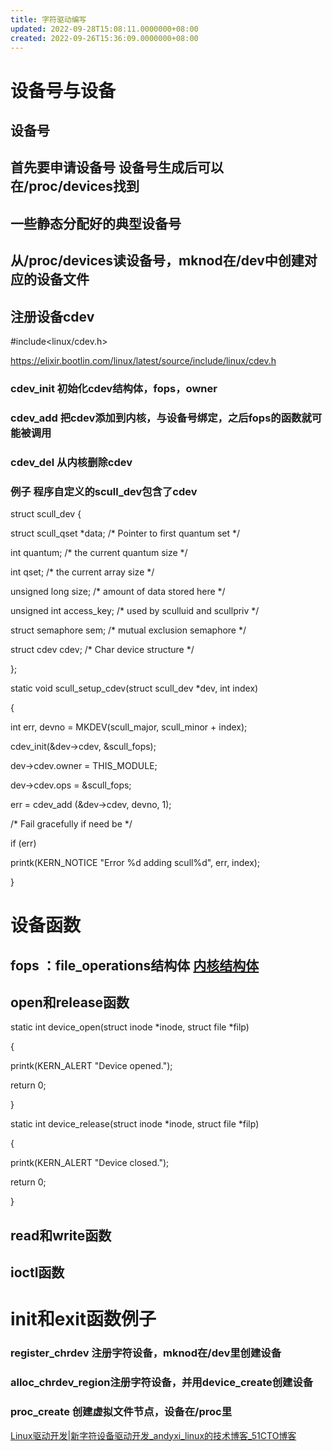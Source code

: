 ```yaml
---
title: 字符驱动编写
updated: 2022-09-28T15:08:11.0000000+08:00
created: 2022-09-26T15:36:09.0000000+08:00
---
```


# 设备号与设备
## 设备号
## 首先要申请设备号 设备号生成后可以在/proc/devices找到
## 一些静态分配好的典型设备号
## 从/proc/devices读设备号，mknod在/dev中创建对应的设备文件
## 注册设备cdev
\#include\<linux/cdev.h\>

<https://elixir.bootlin.com/linux/latest/source/include/linux/cdev.h>
### cdev_init 初始化cdev结构体，fops，owner
### cdev_add 把cdev添加到内核，与设备号绑定，之后fops的函数就可能被调用
### cdev_del 从内核删除cdev
### 例子 程序自定义的scull_dev包含了cdev

struct scull_dev {

  struct scull_qset \*data; /\* Pointer to first quantum set \*/

  int quantum;       /\* the current quantum size \*/

  int qset;         /\* the current array size \*/

  unsigned long size;    /\* amount of data stored here \*/

  unsigned int access_key; /\* used by sculluid and scullpriv \*/

  struct semaphore sem;   /\* mutual exclusion semaphore   \*/

  struct cdev cdev;   /\* Char device structure   \*/

};

static void scull_setup_cdev(struct scull_dev \*dev, int index)

{

  int err, devno = MKDEV(scull_major, scull_minor + index);

 

  cdev_init(&dev-\>cdev, &scull_fops);

  dev-\>cdev.owner = THIS_MODULE;

  dev-\>cdev.ops = &scull_fops;

  err = cdev_add (&dev-\>cdev, devno, 1);

  /\* Fail gracefully if need be \*/

  if (err)

  printk(KERN_NOTICE "Error %d adding scull%d", err, index);

}

# 设备函数
## fops ：file_operations结构体 [内核结构体](onenote:#内核结构体&section-id={1BAC1177-BB7D-47B6-9015-2E1A75C894CC}&page-id={CC38DE02-95E1-489B-B6A3-404674B2BB08}&end&base-path=https://d.docs.live.net/8d1582069e7b0b95/文档/pwn/kernel.one)
## open和release函数
static int device_open(struct inode \*inode, struct file \*filp)

{

printk(KERN_ALERT "Device opened.");

return 0;

}

static int device_release(struct inode \*inode, struct file \*filp)

{

printk(KERN_ALERT "Device closed.");

return 0;

}

## read和write函数
## ioctl函数

# init和exit函数例子
### register_chrdev 注册字符设备，mknod在/dev里创建设备
### alloc_chrdev_region注册字符设备，并用device_create创建设备
### proc_create 创建虚拟文件节点，设备在/proc里
[Linux驱动开发\|新字符设备驱动开发_andyxi_linux的技术博客_51CTO博客](https://blog.51cto.com/u_15467009/4872342)

